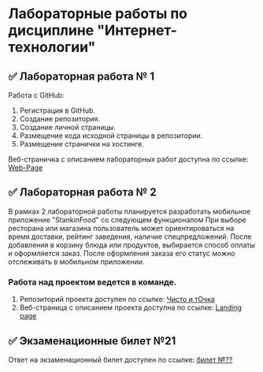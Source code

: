 # Лабораторные работы по дисциплине "Интернет-технологии"

## ✅ Лабораторная работа № 1

Работа с GitHub: 
1. Регистрация в GitHub.
2. Создание репозитория.
3. Создание личной страницы.
4. Размещение кода исходной страницы в репозитории.
5. Размещение странички на хостинге.

Веб-страничка с описанием лабораторных работ доступна по ссылке: [Web-Page](#)

## ✅ Лабораторная работа № 2

В рамках 2 лабораторной работы планируется разработать мобильное приложение "StankinFood" со следующем функционалом При выборе ресторана или магазина пользователь может ориентироваться на время доставки, рейтинг заведения, наличие спецпредложений. После добавления в корзину блюда или продуктов, выбирается способ оплаты и оформляется заказ. После оформления заказа его статус можно отслеживать в мобильном приложении.


### Работа над проектом ведется в команде.
1. Репозиторий проекта доступен по ссылке: [Чисто и тОчка](https://github.com/MakyHaky/ChistoTochka)
2. Веб-страница с описанием проекта доступна по ссылке: [Landing page](https://github.com/)

## ✅ Экзаменационные билет №21

Ответ на экзаменационный билет доступен по ссылке:
[билет №??](№)
